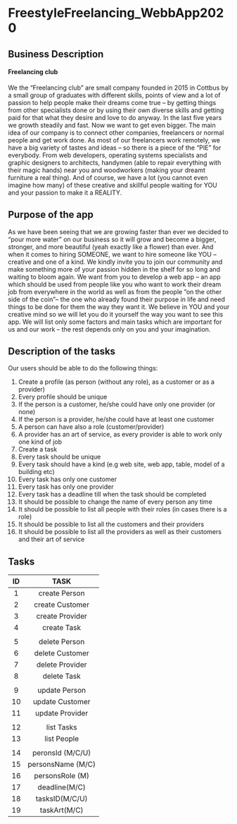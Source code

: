 # FreestyleFreelancing_WebbApp2020
## Business Description
#### Freelancing club 
We the “Freelancing club” are small company founded in 2015 in Cottbus by a small group of graduates with different skills, points of view and a lot of passion to help people make their dreams come true – by getting things from other specialists done or by using their own diverse skills and getting paid for that what they desire and love to do anyway. 
In the last five years we growth steadily and fast. Now we want to get even bigger. 
The main idea of our company is to connect other companies, freelancers or normal people and get work done. As most of our freelancers work remotely, we have a big variety of tastes and ideas – so there is a piece of the “PIE” for everybody. From web developers, operating systems specialists and graphic designers to architects, handymen (able to repair everything with their magic hands) near you and woodworkers (making your dreamt furniture a real thing). And of course, we have a lot (you cannot even imagine how many) of these creative and skillful people waiting for YOU and your passion to make it a REALITY.

## Purpose of the app
As we have been seeing that we are growing faster than ever we decided to “pour more water” on our business so it will grow and become a bigger, stronger, and more beautiful (yeah exactly like a flower) than ever.
And when it comes to hiring SOMEONE, we want to hire someone like YOU – creative and one of a kind. We kindly invite you to join our community and make something more of your passion hidden in the shelf for so long and waiting to bloom again. 
We want from you to develop a web app – an app which should be used from people like you who want to work their dream job from everywhere in the world as well as from the people ”on the other side of the coin”– the one who already found their purpose in life and need things to be done for them the way they want it. We believe in YOU and your creative mind so we will let you do it yourself the way you want to see this app. We will list only some factors and main tasks which are important for us and our work – the rest depends only on you and your imagination.

## Description of the tasks
Our users should be able to do the following things:
1. Create a profile (as person (without any role), as a customer or as a provider)
2. Every profile should be unique 
3. If the person is a customer, he/she could have only one provider (or none)
4. If the person is a provider, he/she could have at least one customer
5. A person can have also a role (customer/provider)
6. A provider has an art of service, as every provider is able to work only one kind of job
7. Create a task
8. Every task should be unique
9. Every task should have a kind (e.g web site, web app, table, model of a building etc)
10. Every task has only one customer
11. Every task has only one provider
12. Every task has a deadline till when the task should be completed
13. It should be possible to change the name of every person any time
14. It should be possible to list all people with their roles (in cases there is a role)
15. It should be possible to list all the customers and their providers
16. It should be possible to list all the providers as well as their customers and their art of service

## Tasks
| ID |	TASK |
| :---: | :---: |
|1|	create Person| 
|2|	create Customer|
3	|create Provider|
4	|create Task|
| 	| 
5 | delete Person|
6 | delete Customer|
7 | delete Provider|
8 | delete Task|
 | |
9 | update Person|
10 |	update Customer|
11 | update Provider|
 |  |
12 | list Tasks|
13 | list People|
 |  |
14|	peronsId (M/C/U)|
15|	personsName (M/C)|
16|	personsRole (M)|
17|	deadline(M/C)|
18|	tasksID(M/C/U)|
19|	taskArt(M/C)|

